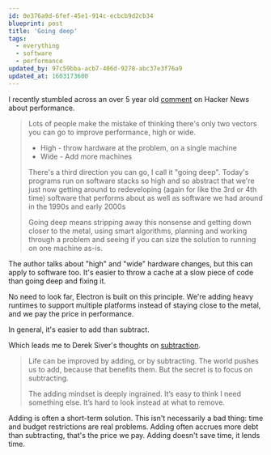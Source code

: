 ```yaml
---
id: 0e376a9d-6fef-45e1-914c-ecbcb9d2cb34
blueprint: post
title: 'Going deep'
tags:
  - everything
  - software
  - performance
updated_by: 97c59bba-acb7-406d-9278-abc37e3f76a9
updated_at: 1603173600
---
```

I recently stumbled across an over 5 year old [comment](https://news.ycombinator.com/item?id=8902739) on Hacker News about performance.

> Lots of people make the mistake of thinking there's only two vectors you can go to improve performance, high or wide.
>
> - High - throw hardware at the problem, on a single machine
> - Wide - Add more machines
>
> There's a third direction you can go, I call it "going deep". Today's programs run on software stacks so high and so abstract that we're just now getting around to redeveloping (again for like the 3rd or 4th time) software that performs about as well as software we had around in the 1990s and early 2000s
>
> Going deep means stripping away this nonsense and getting down closer to the metal, using smart algorithms, planning and working through a problem and seeing if you can size the solution to running on one machine as-is.

The author talks about "high" and "wide" hardware changes, but this can apply to software too. It's easier to throw a cache at a slow piece of code than going deep and fixing it.

No need to look far, Electron is built on this principle. We're adding heavy runtimes to support multiple platforms instead of staying close to the metal, and we pay the price in performance.

<!--more-->

In general, it's easier to add than subtract.

Which leads me to Derek Siver's thoughts on [subtraction](https://sive.rs/subtract).

> Life can be improved by adding, or by subtracting. The world pushes us to add, because that benefits them. But the secret is to focus on subtracting.
>
> The adding mindset is deeply ingrained. It’s easy to think I need something else. It’s hard to look instead at what to remove.

Adding is often a short-term solution. This isn't necessarily a bad thing: time and budget restrictions are real problems. Adding often accrues more debt than subtracting, that's the price we pay. Adding doesn't save time, it lends time.
